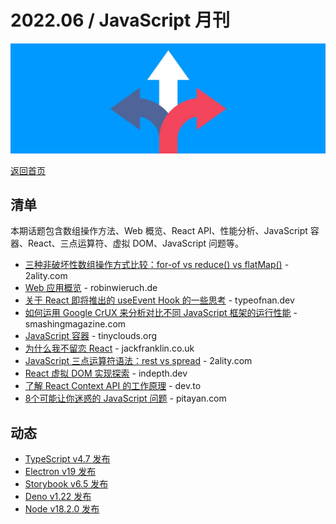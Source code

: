 # 2022.06 / JavaScript 月刊

![](./img/06.jpeg )

[返回首页](https://github.com/hijiangtao/javascript-articles-monthly)

## 清单

本期话题包含数组操作方法、Web 概览、React API、性能分析、JavaScript 容器、React、三点运算符、虚拟 DOM、JavaScript 问题等。

* [三种非破坏性数组操作方式比较：for-of vs reduce() vs flatMap()](https://2ality.com/2022/05/processing-arrays-non-destructively.html) - 2ality.com
* [Web 应用概览](https://www.robinwieruch.de/web-applications/) - robinwieruch.de
* [关于 React 即将推出的 useEvent Hook 的一些思考](https://typeofnan.dev/what-the-useevent-react-hook-is-and-isnt/) - typeofnan.dev
* [如何运用 Google CrUX 来分析对比不同 JavaScript 框架的运行性能](https://www.smashingmagazine.com/2022/05/google-crux-analysis-comparison-performance-javascript-frameworks/) - smashingmagazine.com
* [JavaScript 容器](https://tinyclouds.org/javascript_containers) - tinyclouds.org
* [为什么我不留恋 React](https://www.jackfranklin.co.uk/blog/working-with-react-and-the-web-platform/) - jackfranklin.co.uk
* [JavaScript 三点运算符语法：rest vs spread](https://2ality.com/2022/05/rest-vs-spread.html) - 2ality.com
* [React 虚拟 DOM 实现探索](https://indepth.dev/posts/1501/exploring-how-virtual-dom-is-implemented-in-react) - indepth.dev
* [了解 React Context API 的工作原理](https://dev.to/israelmitolu/learn-how-react-context-api-works-by-building-a-minimal-ecommerce-shopping-app-2479) - dev.to
* [8个可能让你迷惑的 JavaScript 问题](https://pitayan.com/posts/8-javascript-quiz-that-may-confuse-you/) - pitayan.com

## 动态

* [TypeScript v4.7 发布](https://devblogs.microsoft.com/typescript/announcing-typescript-4-7/)
* [Electron v19 发布](https://www.electronjs.org/blog/electron-19-0)
* [Storybook v6.5 发布](https://storybook.js.org/blog/storybook-6-5/)
* [Deno v1.22 发布](https://deno.com/blog/v1.22)
* [Node v18.2.0 发布](https://nodejs.org/en/blog/release/v18.2.0/)
